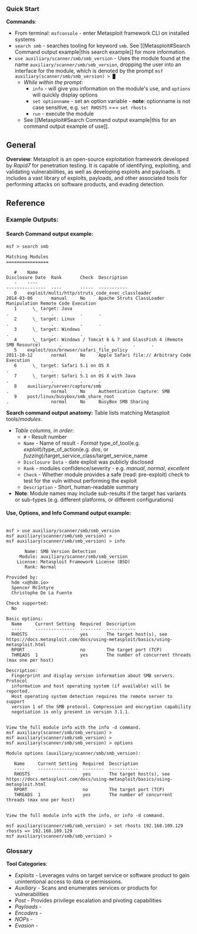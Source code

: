 ### Quick Start

**Commands**:
- From terminal: `msfconsole` - enter Metasploit framework CLI on installed systems
- `search smb` - searches tooling for keyword `smb`. See [[Metasploit#Search Command output example|this search example]] for more information.
- `use auxiliary/scanner/smb/smb_version` - Uses the module found at the name `auxiliary/scanner/smb/smb_version`, dropping the user into an interface for the module, which is denoted by the prompt `msf auxiliary(scanner/smb/smb_version) > █`
    - *While within the prompt*:
        - `info` - will give you information on the module's use, and `options` will quickly display options
        - `set optionname` - set an option variable - **note**: optionname is not case sensitive, e.g. `set RHOSTS` === `set rhosts`
        - `run` - execute the module
    - See [[Metasploit#Search Command output example|this for an command output example of use]].


## General

**Overview**: Metasploit is an open-source exploitation framework developed by *Rapid7* for penetration testing. It is capable of identifying, exploiting, and validating vulnerabilities, as well as developing exploits and payloads. It includes a vast library of exploits, payloads, and other associated tools for performing attacks on software products, and evading detection.

## Reference

### Example Outputs:

#### Search Command output example:

```shell
msf > search smb

Matching Modules                                                                                                                                                                                                  
================                                                                                                                                                                                                  

   #    Name                                                                            Disclosure Date  Rank       Check  Description                                                                            
   -    ----                                                                            ---------------  ----       -----  -----------                                                                            
   0    exploit/multi/http/struts_code_exec_classloader                                 2014-03-06       manual     No     Apache Struts ClassLoader Manipulation Remote Code Execution                           
   1      \_ target: Java                                                               .                .          .      .
   2      \_ target: Linux                                                              .                .          .      .
   3      \_ target: Windows                                                            .                .          .      .
   4      \_ target: Windows / Tomcat 6 & 7 and GlassFish 4 (Remote SMB Resource)       .                .          .      .
   5    exploit/osx/browser/safari_file_policy                                          2011-10-12       normal     No     Apple Safari file:// Arbitrary Code Execution
   6      \_ target: Safari 5.1 on OS X                                                 .                .          .      .
   7      \_ target: Safari 5.1 on OS X with Java                                       .                .          .      .
   8    auxiliary/server/capture/smb                                                    .                normal     No     Authentication Capture: SMB
   9    post/linux/busybox/smb_share_root                                               .                normal     No     BusyBox SMB Sharing

```

**Search command output anatomy:**
Table lists matching Metasploit tools/*modules*.
- *Table columns, in order*: 
    - `#` - Result number
    - `Name` - Name of result - *Format* type_of_tool(e.g. *exploit*)/type_of_action(e.g. *dos*, or *fuzzing*)/target_service_class/target_service_name
    - `Disclosure Data` - date exploit was publicly disclosed
    - `Rank` - modules confidence/severity - e.g. *manual*, *normal*, *excellent*
    - `Check` - Whether module provides a safe (read: pre-exploit) check to test for the vuln without performing the exploit
    - `Description` - Short, human-readable summary
- **Note**: Module names may include sub-results if the target has variants or sub-types (e.g. different platforms, or different configurations)

#### Use, Options, and Info Command output example:

```shell

msf > use auxiliary/scanner/smb/smb_version
msf auxiliary(scanner/smb/smb_version) > 
msf auxiliary(scanner/smb/smb_version) > info

       Name: SMB Version Detection
     Module: auxiliary/scanner/smb/smb_version
    License: Metasploit Framework License (BSD)
       Rank: Normal

Provided by:
  hdm <x@hdm.io>
  Spencer McIntyre
  Christophe De La Fuente

Check supported:
  No

Basic options:
  Name     Current Setting  Required  Description
  ----     ---------------  --------  -----------
  RHOSTS                    yes       The target host(s), see https://docs.metasploit.com/docs/using-metasploit/basics/using-metasploit.html
  RPORT                     no        The target port (TCP)
  THREADS  1                yes       The number of concurrent threads (max one per host)

Description:
  Fingerprint and display version information about SMB servers. Protocol
  information and host operating system (if available) will be reported.
  Host operating system detection requires the remote server to support
  version 1 of the SMB protocol. Compression and encryption capability
  negotiation is only present in version 3.1.1.


View the full module info with the info -d command.
msf auxiliary(scanner/smb/smb_version) >
msf auxiliary(scanner/smb/smb_version) >
msf auxiliary(scanner/smb/smb_version) > options

Module options (auxiliary/scanner/smb/smb_version):

   Name     Current Setting  Required  Description
   ----     ---------------  --------  -----------
   RHOSTS                    yes       The target host(s), see https://docs.metasploit.com/docs/using-metasploit/basics/using-metasploit.html
   RPORT                     no        The target port (TCP)
   THREADS  1                yes       The number of concurrent threads (max one per host)


View the full module info with the info, or info -d command.

msf auxiliary(scanner/smb/smb_version) > set rhosts 192.168.109.129
rhosts => 192.168.109.129
msf auxiliary(scanner/smb/smb_version) > 

```
### Glossary

**Tool Categories**:
- *Exploits* - Leverages vulns on target service or software product to gain unintentional access to data or permissions.
- *Auxiliary* - Scans and enumerates services or products for vulnerabilities
- *Post* - Provides privilege escalation and pivoting capabilities
- *Payloads* - 
- *Encoders* - 
- *NOPs* - 
- *Evasion* - 